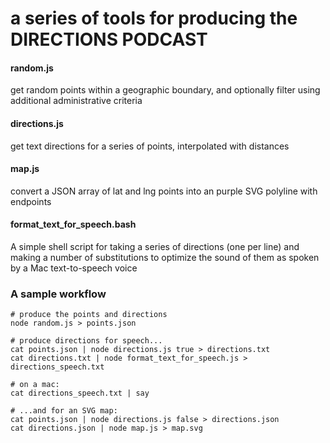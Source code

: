 # a series of tools for producing the DIRECTIONS PODCAST

#### random.js

get random points within a geographic boundary, and optionally filter using additional administrative criteria

#### directions.js

get text directions for a series of points, interpolated with distances

#### map.js

convert a JSON array of lat and lng points into an purple SVG polyline with endpoints

#### format_text_for_speech.bash

A simple shell script for taking a series of directions (one per line) and making a number of substitutions to optimize the sound of them as spoken by a Mac text-to-speech voice

### A sample workflow

```
# produce the points and directions
node random.js > points.json

# produce directions for speech...
cat points.json | node directions.js true > directions.txt
cat directions.txt | node format_text_for_speech.js > directions_speech.txt

# on a mac:
cat directions_speech.txt | say

# ...and for an SVG map:
cat points.json | node directions.js false > directions.json
cat directions.json | node map.js > map.svg
```
